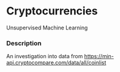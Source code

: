 # Cryptocurrencies
Unsupervised Machine Learning

### Description
An investigation into data from https://min-api.cryptocompare.com/data/all/coinlist
